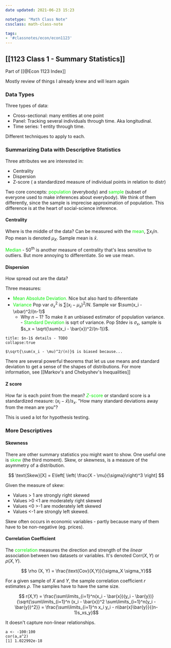 ```yaml
---
date updated: 2021-06-23 15:23

notetype: "Math Class Note"
cssclass: math-class-note

tags: 
- '#classnotes/econ/econ1123'
---
```


## [[1123 Class 1 - Summary Statistics]]
Part of [[@Econ 1123 Index]]

Mostly review of things I already knew and will learn again 

### Data Types

Three types of data: 
- Cross-sectional: many entities at one point
- Panel: Tracking several individuals through time. Aka longitudinal.
- Time series: 1 entity through time.

Different techniques to apply to each. 

### Summarizing Data with Descriptive Statistics

Three attributes we are interested in:
- Centrality
- Dispersion
- Z-score ( a standardized measure of individual points in relation to distr)

Two core concepts: <font color="gree">population</font> (everybody) and<font color="gree"> sample</font> (subset of everyone used to make inferences about everybody). We think of them differently, since the sample is imprecise approximation of population. This difference is at the heart of social-science inference. 

#### Centrality

Where is the middle of the data? Can be measured with the <font color="gree">mean</font>, $\sum x_i/n$.  Pop mean is denoted $\mu_X$. Sample mean is $\bar{x}$.

<font color="gree">Median</font> - $50^{\text{th}}$ is another measure of centrality that's less sensitive to outliers. But more annoying to differentiate. So we use mean.

#### Dispersion 

How spread out are the data? 

Three measures:

- <font color="gree">Mean Absolute Deviation.</font> Nice but also hard to diferentiate
- <font color="gree">Variance</font> Pop var $\sigma_x^2$ is $\sum(x_i - \mu_x)^2/N$. Sample var  $\sum(x_i - \xbar)^2/(n-1)$
	- Why $n-1$? To make it an unbiased estimator of population variance. 
-<font color="gree"> Standard Deviation</font> is sqrt of variance. Pop Stdev is $\sigma_x$, sample is $s_x = \sqrt{\sum(x_i - \bar{x})^2/(n-1)}$. 

```ad-info
title: $n-1$ details - TODO
collapse:true

$\sqrt{\sum(x_i - \mu)^2/(n)}$ is biased because...

```

There are several powerful theorems that let us use means and standard deviation to get a sense of the shapes of distributions. For more information, see [[Markov's and Chebyshev's Inequalities]]

#### Z score

How far is each point from the mean? <font color="gree">$Z$-score</font> or standard score is a standardized measure: $(x_i - \bar{x})/s_x$.  "How many standard deviations away from the mean are you"?

This is used a lot for hypothesis testing. 

### More Descriptives

#### Skewness

There are other summary statistics you might want to show. One useful one is <font color="gree">skew</font> (the third moment). Skew, or skewness, is a measure of the asymmetry of a distribution. 

$$ \text{Skew}[X] = E\left[ \left( \frac{X - \mu}{\sigma}\right)^3 \right] $$

Given the measure of skew:

- Values > 1 are strongly right skewed
- Values >0 <1 are moderately right skewed
- Values <0 >-1 are moderately left skewed
- Values <-1 are strongly left skewed. 


Skew often occurs in economic variables - partly because many of them have to be non-negative (eg. prices). 


#### Correlation Coefficient 

The <font color="gree">correlation</font> measures the direction and strength of the _linear_ association between two datasets or variables. It's denoted $\text{Corr}(X,Y)$ or $\rho (X,Y)$. 

$$ \rho (X, Y) = \frac{\text{Cov}(X,Y)}{\sigma_X \sigma_Y}$$

For a given sample of $X$ and $Y$, the sample correlation coefficient $r$ estimates $\rho$. The samples have to have the same size. 

$$ r(X,Y) =  \frac{\sum\limits_{i=1}^n(x_i - \bar{x})(y_i - \bar{y})}{\sqrt{\sum\limits_{i=1}^n (x_i - \bar{x})^2 \sum\limits_{i=1}^n(y_i - \bar{y})^2}} = \frac{\sum\limits_{i=1}^n x_i y_i - n\bar{x}\bar{y}}{(n-1)s_xs_y}$$

It doesn't capture non-linear relationships. 

```
a <- -100:100
cor(a,a^2)
[1] 1.022992e-18

```

